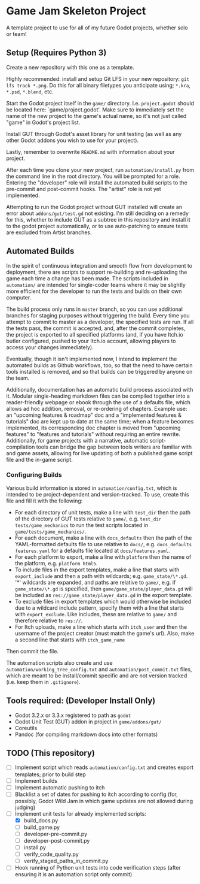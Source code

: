 # Game Jam Skeleton Project

A template project to use for all of my future Godot projects, whether solo or team!

## Setup (Requires Python 3)

Create a new repository with this one as a template.

Highly recommended: install and setup Git LFS in your new repository: `git lfs track *.png`. Do this for all binary filetypes you anticipate using; `*.kra`, `*.psd`, `*.blend`, etc.

Start the Godot project itself in the `game/` directory. I.e. `project.godot` should be located here: `game/project.godot'. Make sure to immediately set the name of the new project to the game's actual name, so it's not just called "game" in Godot's project list.

Install GUT through Godot's asset library for unit testing (as well as any other Godot addons you wish to use for your project).

Lastly, remember to overwrite `README.md` with information about your project.

After each time you clone your new project, run `automation/install.py` from the command line in the root directory. You will be prompted for a role. Entering the "developer" role will install the automated build scripts to the pre-commit and post-commit hooks. The "artist" role is not yet implemented.

Attempting to run the Godot project without GUT installed will create an error about `addons/gut/test.gd` not existing. I'm still deciding on a remedy for this, whether to include GUT as a subtree in this repository and install it to the godot project automatically, or to use auto-patching to ensure tests are excluded from Artist branches.

## Automated Builds

In the spirit of continuous integration and smooth flow from development to deployment, there are scripts to support re-building and re-uploading the game each time a change has been made. The scripts included in `automation/` are intended for single-coder teams where it may be slightly more efficient for the developer to run the tests and builds on their own computer.

The build process only runs in `master` branch, so you can use additional branches for staging purposes without triggering the build. Every time you attempt to commit to master as a developer, the specified tests are run. If all the tests pass, the commit is accepted, and, after the commit completes, the project is exported to all specified platforms (and, if you have Itch.io butler configured, pushed to your Itch.io account, allowing players to access your changes immediately).

Eventually, though it isn't implemented now, I intend to implement the automated builds as Github workflows, too, so that the need to have certain tools installed is removed, and so that builds can be triggered by anyone on the team.

Additionally, documentation has an automatic build process associated with it. Modular single-heading markdown files can be compiled together into a reader-friendly webpage or ebook through the use of a defaults file, which allows ad hoc addition, removal, or re-ordering of chapters. Example use: an "upcoming features & roadmap" doc and a "implemented features & tutorials" doc are kept up to date at the same time; when a feature becomes implemented, its corresponding doc chapter is moved from "upcoming features" to "features and tutorials" without requiring an entire rewrite. Additionally, for game projects with a narrative, automatic script-compilation tools can bridge the gap between tools writers are familiar with and game assets, allowing for live updating of both a published game script file and the in-game script.

### Configuring Builds

Various build information is stored in `automation/config.txt`, which is intended to be project-dependent and version-tracked. To use, create this file and fill it with the following:

* For each directory of unit tests, make a line with `test_dir` then the path of the directory of GUT tests relative to `game/`, e.g. `test_dir tests/game_mechanics` to run the test scripts located in `game/tests/game_mechanics/`.
* For each document, make a line with `docs_defaults` then the path of the YAML-formatted defaults file to use relative to `docs/`, e.g. `docs_defaults features.yaml` for a defaults file located at `docs/features.yaml`.
* For each platform to export, make a line with `platform` then the name of the platform, e.g. `platform html5`.
* To include files in the export templates, make a line that starts with `export_include` and then a path with wildcards; e.g. `game_state/\*.gd`. '*' wildcards are expanded, and paths are relative to `game/`, e.g. if `game_state/\*.gd` is specified, then `game/game_state/player_data.gd` will be included as `res://game_state/player_data.gd` in the export template.
* To exclude files in export templates which would otherwise be included due to a wildcard include pattern, specify them with a line that starts with `export_exclude`. Like includes, these are relative to `game/` and therefore relative to `res://`.
* For Itch uploads, make a line which starts with `itch_user` and then the username of the project creator (must match the game's url). Also, make a second line that starts with `itch_game_name`

Then commit the file.

The automation scripts also create and use `automation/working_tree_config.txt` and `automation/post_commit.txt` files, which are meant to be install/commit specific and are not version tracked (i.e. keep them in `.gitignore`).

## Tools required: (Developer Install Only)

* Godot 3.2.x or 3.3.x registered to path as `godot`
* Godot Unit Test (GUT) addon in project in `game/addons/gut/`
* Coreutils
* Pandoc (for compiling markdown docs into other formats)

## TODO (This repository)

* [ ] Implement script which reads `automation/config.txt` and creates export templates; prior to build step
* [ ] Implement builds
* [ ] Implement automatic pushing to itch
* [ ] Blacklist a set of dates for pushing to itch according to config (for, possibly, Godot Wild Jam in which game updates are not allowed during judging)
* [ ] Implement unit tests for already implemented scripts:
	* [x] build_docs.py
	* [ ] build_game.py
	* [ ] developer-pre-commit.py
	* [ ] developer-post-commit.py
	* [ ] install.py
	* [ ] verify_code_quality.py
	* [ ] verify_staged_paths_in_commit.py
* [ ] Hook running of Python unit tests into code verification steps (after ensuring it is an automation script only commit)
